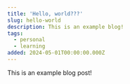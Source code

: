 ```yaml
---
title: 'Hello, world???'
slug: hello-world
description: This is an example blog!
tags:
  - personal
  - learning
added: 2024-05-01T00:00:00.000Z
---
```


This is an example blog post!
